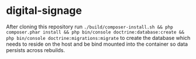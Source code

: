 # digital-signage


After cloning this repository run `./build/composer-install.sh && php composer.phar install && php bin/console doctrine:database:create && php bin/console doctrine:migrations:migrate` to create the database which needs to reside on the host and be bind mounted into the container so data persists across rebuilds.
